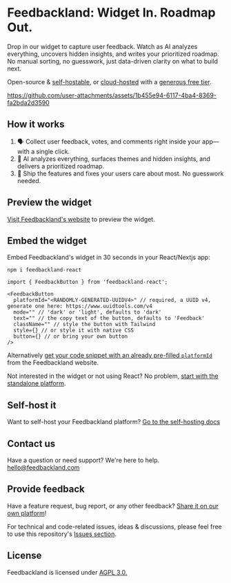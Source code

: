 # Feedbackland: Widget In. Roadmap Out.

Drop in our widget to capture user feedback. Watch as AI analyzes everything, uncovers hidden insights, and writes your prioritized roadmap. No manual sorting, no guesswork, just data-driven clarity on what to build next.

Open-source & [self-hostable](https://github.com/feedbackland/feedbackland/blob/main/SELFHOSTING.md), or [cloud-hosted](https://www.feedbackland.com) with a [generous free tier](https://www.feedbackland.com/#pricing).

https://github.com/user-attachments/assets/1b455e94-6117-4ba4-8369-fa2bda2d3590

## How it works

1. 🗣️ Collect user feedback, votes, and comments right inside your app—with a single click.
2. 🤖 AI analyzes everything, surfaces themes and hidden insights, and delivers a prioritized roadmap.
3. 🚀 Ship the features and fixes your users care about most. No guesswork needed.

## Preview the widget

[Visit Feedbackland's website](https://www.feedbackland.com/#embed) to preview the widget.

## Embed the widget

Embed Feedbackland's widget in 30 seconds in your React/Nextjs app:

```
npm i feedbackland-react
```

```tsx
import { FeedbackButton } from 'feedbackland-react';

<FeedbackButton
  platformId="<RANDOMLY-GENERATED-UUIDV4>" // required, a UUID v4, generate one here: https://www.uuidtools.com/v4
  mode="" // 'dark' or 'light', defaults to 'dark'
  text="" // the copy text of the button, defaults to 'Feedback'
  className="" // style the button with Tailwind
  style={} // or style it with native CSS
  button={} // or bring your own button
/>
```

Alternatively [get your code snippet with an already pre-filled `platformId`](https://www.feedbackland.com/#embed) from the Feedbackland website.

Not interested in the widget or not using React? No problem, [start with the standalone platform](https://get-started.feedbackland.com).

## Self-host it

Want to self-host your Feedbackland platform? [Go to the self-hosting docs](https://github.com/feedbackland/feedbackland/blob/main/SELFHOSTING.md)

## Contact us

Have a question or need support? We're here to help. [hello@feedbackland.com](mailto:hello@feedbackland.com)

## Provide feedback

Have a feature request, bug report, or any other feedback? [Share it on our own platform](https://dogfood.feedbackland.com)!

For technical and code-related issues, ideas & discussions, please feel free to use this repository's [Issues section](https://github.com/feedbackland/feedbackland/issues).

## License

Feedbackland is licensed under [AGPL 3.0.](https://github.com/feedbackland/feedbackland?tab=AGPL-3.0-1-ov-file)

